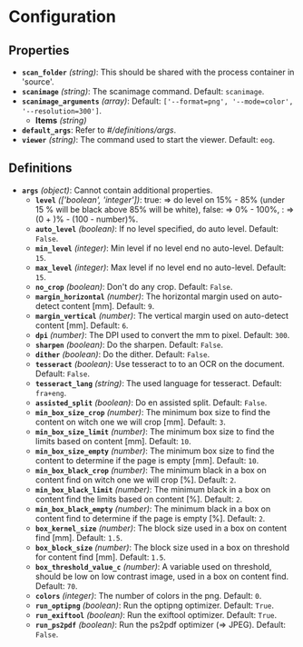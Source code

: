 # Configuration

## Properties

- **`scan_folder`** _(string)_: This should be shared with the process container in 'source'.
- **`scanimage`** _(string)_: The scanimage command. Default: `scanimage`.
- **`scanimage_arguments`** _(array)_: Default: `['--format=png', '--mode=color', '--resolution=300']`.
  - **Items** _(string)_
- **`default_args`**: Refer to _#/definitions/args_.
- **`viewer`** _(string)_: The command used to start the viewer. Default: `eog`.

## Definitions

- **`args`** _(object)_: Cannot contain additional properties.
  - **`level`** _(['boolean', 'integer'])_: true: => do level on 15% - 85% (under 15 % will be black above 85% will be white), false: => 0% - 100%, <number>: => (0 + <number>)% - (100 - number)%.
  - **`auto_level`** _(boolean)_: If no level specified, do auto level. Default: `False`.
  - **`min_level`** _(integer)_: Min level if no level end no auto-level. Default: `15`.
  - **`max_level`** _(integer)_: Max level if no level end no auto-level. Default: `15`.
  - **`no_crop`** _(boolean)_: Don't do any crop. Default: `False`.
  - **`margin_horizontal`** _(number)_: The horizontal margin used on auto-detect content [mm]. Default: `9`.
  - **`margin_vertical`** _(number)_: The vertical margin used on auto-detect content [mm]. Default: `6`.
  - **`dpi`** _(number)_: The DPI used to convert the mm to pixel. Default: `300`.
  - **`sharpen`** _(boolean)_: Do the sharpen. Default: `False`.
  - **`dither`** _(boolean)_: Do the dither. Default: `False`.
  - **`tesseract`** _(boolean)_: Use tesseract to to an OCR on the document. Default: `False`.
  - **`tesseract_lang`** _(string)_: The used language for tesseract. Default: `fra+eng`.
  - **`assisted_split`** _(boolean)_: Do en assisted split. Default: `False`.
  - **`min_box_size_crop`** _(number)_: The minimum box size to find the content on witch one we will crop [mm]. Default: `3`.
  - **`min_box_size_limit`** _(number)_: The minimum box size to find the limits based on content [mm]. Default: `10`.
  - **`min_box_size_empty`** _(number)_: The minimum box size to find the content to determine if the page is empty [mm]. Default: `10`.
  - **`min_box_black_crop`** _(number)_: The minimum black in a box on content find on witch one we will crop [%]. Default: `2`.
  - **`min_box_black_limit`** _(number)_: The minimum black in a box on content find the limits based on content [%]. Default: `2`.
  - **`min_box_black_empty`** _(number)_: The minimum black in a box on content find to determine if the page is empty [%]. Default: `2`.
  - **`box_kernel_size`** _(number)_: The block size used in a box on content find [mm]. Default: `1.5`.
  - **`box_block_size`** _(number)_: The block size used in a box on threshold for content find [mm]. Default: `1.5`.
  - **`box_threshold_value_c`** _(number)_: A variable used on threshold, should be low on low contrast image, used in a box on content find. Default: `70`.
  - **`colors`** _(integer)_: The number of colors in the png. Default: `0`.
  - **`run_optipng`** _(boolean)_: Run the optipng optimizer. Default: `True`.
  - **`run_exiftool`** _(boolean)_: Run the exiftool optimizer. Default: `True`.
  - **`run_ps2pdf`** _(boolean)_: Run the ps2pdf optimizer (=> JPEG). Default: `False`.
